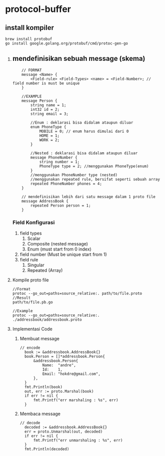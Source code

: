 # protocol-buffer

## install kompiler
```
brew install protobuf
go install google.golang.org/protobuf/cmd/protoc-gen-go
```

1. ## mendefinisikan sebuah message (skema)
    ```
        // FORMAT 
        message <Name> {
            <Field-rule> <Field-Types> <name> = <Field-Number>; // field number is must be unique
        }

        //EXAMPLE
        message Person {
            string name = 1;
            int32 id = 2;
            string email = 3;
            
            //Enum : deklarasi bisa didalam ataupun diluar
            enum PhoneType {
                MOBILE = 0; // enum harus dimulai dari 0
                HOME = 1;
                WORK = 2;
            }
            
            //Nested : deklarasi bisa didalam ataupun diluar
            message PhoneNumber {
                string number = 1;
                PhoneType type = 2; //menggunakan PhoneType(enum)
            }
            //menggunakan PhoneNumber type (nested)
            //menggunakan repeated rule, bersifat seperti sebuah array
            repeated PhoneNumber phones = 4;
        }

        // mendefinisikan lebih dari satu message dalam 1 proto file
        message AddressBook {
            repeated Person person = 1;
        }
    ``` 
    ### Field Konfigurasi
   1. field types
      1. Scalar 
      2. Composite (nested message)
      3. Enum (must start from 0 index)
   2. field number (Must be unique start from 1)
   3. field rule
      1. Singular
      2. Repeated (Array)
   
2. Kompile proto file
   ```
   //Format 
   protoc --go_out=paths=source_relative:. path/to/file.proto
   //Result
   path/to/file.pb.go

   //Example
   protoc --go_out=paths=source_relative:. ./addressbook/addressbook.proto
   ```

3. Implementasi Code
   1. Membuat message
      ```
      // encode
        book := &addressbook.AddressBook{}
        book.Person = []*addressbook.Person{
            &addressbook.Person{
                Name:  "andre",
                Id:    1,
                Email: "hokdre@gmail.com",
            },
        }
        fmt.Println(book)
        out, err := proto.Marshal(book)
        if err != nil {
            fmt.Printf("err marshaling : %s", err)
        }
      ``` 
   2. Membaca message
      ```
      // decode
        decoded := &addressbook.AddressBook{}
        err = proto.Unmarshal(out, decoded)
        if err != nil {
            fmt.Printf("err unmarshaling : %s", err)
        }
        fmt.Println(decoded)
      ``` 